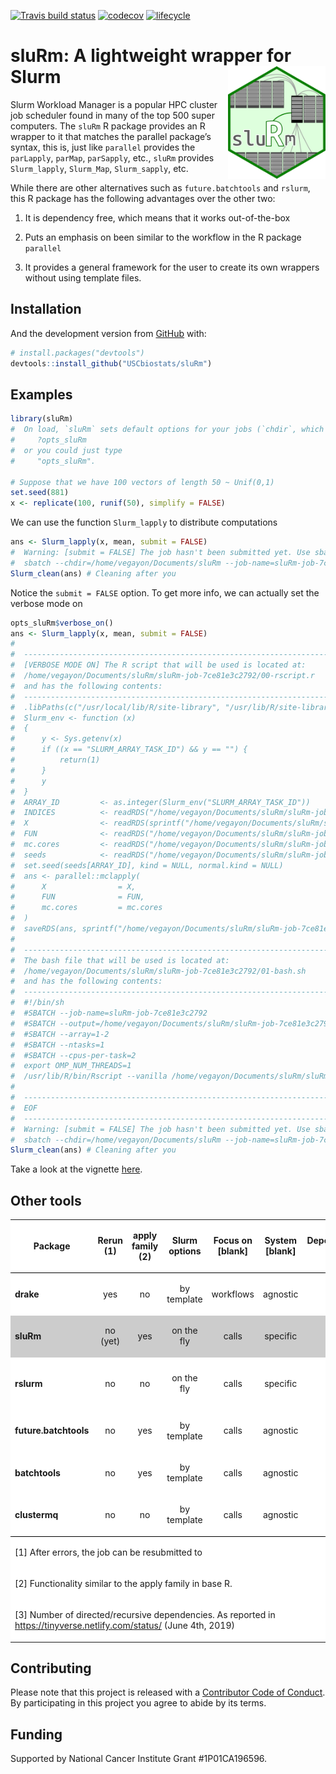 
[![Travis build
status](https://travis-ci.org/USCbiostats/sluRm.svg?branch=master)](https://travis-ci.org/USCbiostats/sluRm)
[![codecov](https://codecov.io/gh/USCbiostats/sluRm/branch/master/graph/badge.svg)](https://codecov.io/gh/USCbiostats/sluRm)
[![lifecycle](https://img.shields.io/badge/lifecycle-experimental-orange.svg)](https://www.tidyverse.org/lifecycle/#experimental)

<!-- README.md is generated from README.Rmd. Please edit that file -->

# sluRm: A lightweight wrapper for Slurm <img src="man/figures/logo.png" height="180px" align="right"/>

Slurm Workload Manager is a popular HPC cluster job scheduler found in
many of the top 500 super computers. The `sluRm` R package provides an R
wrapper to it that matches the parallel package’s syntax, this is, just
like `parallel` provides the `parLapply`, `parMap`, `parSapply`, etc.,
`sluRm` provides `Slurm_lapply`, `Slurm_Map`, `Slurm_sapply`, etc.

While there are other alternatives such as `future.batchtools` and
`rslurm`, this R package has the following advantages over the other
two:

1.  It is dependency free, which means that it works out-of-the-box

2.  Puts an emphasis on been similar to the workflow in the R package
    `parallel`

3.  It provides a general framework for the user to create its own
    wrappers without using template files.

## Installation

And the development version from [GitHub](https://github.com/) with:

``` r
# install.packages("devtools")
devtools::install_github("USCbiostats/sluRm")
```

## Examples

``` r
library(sluRm)
#  On load, `sluRm` sets default options for your jobs (`chdir`, which is the default directory where sluRm will use to create the auxiliar files, and `job-name`, which is the option of the same name in Slurm. You can view/set these at:
#     ?opts_sluRm
#  or you could just type
#     "opts_sluRm".

# Suppose that we have 100 vectors of length 50 ~ Unif(0,1)
set.seed(881)
x <- replicate(100, runif(50), simplify = FALSE)
```

We can use the function `Slurm_lapply` to distribute computations

``` r
ans <- Slurm_lapply(x, mean, submit = FALSE)
#  Warning: [submit = FALSE] The job hasn't been submitted yet. Use sbatch() to submit the job, or you can submit it via command line using the following:
#  sbatch --chdir=/home/vegayon/Documents/sluRm --job-name=sluRm-job-7ce81e3c2792 /home/vegayon/Documents/sluRm/sluRm-job-7ce81e3c2792/01-bash.sh
Slurm_clean(ans) # Cleaning after you
```

Notice the `submit = FALSE` option. To get more info, we can actually
set the verbose mode on

``` r
opts_sluRm$verbose_on()
ans <- Slurm_lapply(x, mean, submit = FALSE)
#  
#  --------------------------------------------------------------------------------
#  [VERBOSE MODE ON] The R script that will be used is located at:
#  /home/vegayon/Documents/sluRm/sluRm-job-7ce81e3c2792/00-rscript.r
#  and has the following contents:
#  --------------------------------------------------------------------------------
#  .libPaths(c("/usr/local/lib/R/site-library", "/usr/lib/R/site-library", "/usr/lib/R/library"))
#  Slurm_env <- function (x) 
#  {
#      y <- Sys.getenv(x)
#      if ((x == "SLURM_ARRAY_TASK_ID") && y == "") {
#          return(1)
#      }
#      y
#  }
#  ARRAY_ID         <- as.integer(Slurm_env("SLURM_ARRAY_TASK_ID"))
#  INDICES          <- readRDS("/home/vegayon/Documents/sluRm/sluRm-job-7ce81e3c2792/INDICES.rds")
#  X                <- readRDS(sprintf("/home/vegayon/Documents/sluRm/sluRm-job-7ce81e3c2792/X_%04d.rds", ARRAY_ID))
#  FUN              <- readRDS("/home/vegayon/Documents/sluRm/sluRm-job-7ce81e3c2792/FUN.rds")
#  mc.cores         <- readRDS("/home/vegayon/Documents/sluRm/sluRm-job-7ce81e3c2792/mc.cores.rds")
#  seeds            <- readRDS("/home/vegayon/Documents/sluRm/sluRm-job-7ce81e3c2792/seeds.rds")
#  set.seed(seeds[ARRAY_ID], kind = NULL, normal.kind = NULL)
#  ans <- parallel::mclapply(
#      X                = X,
#      FUN              = FUN,
#      mc.cores         = mc.cores
#  )
#  saveRDS(ans, sprintf("/home/vegayon/Documents/sluRm/sluRm-job-7ce81e3c2792/03-answer-%03i.rds", ARRAY_ID), compress = TRUE)
#  
#  --------------------------------------------------------------------------------
#  The bash file that will be used is located at:
#  /home/vegayon/Documents/sluRm/sluRm-job-7ce81e3c2792/01-bash.sh
#  and has the following contents:
#  --------------------------------------------------------------------------------
#  #!/bin/sh
#  #SBATCH --job-name=sluRm-job-7ce81e3c2792
#  #SBATCH --output=/home/vegayon/Documents/sluRm/sluRm-job-7ce81e3c2792/02-output-%A-%a.out
#  #SBATCH --array=1-2
#  #SBATCH --ntasks=1
#  #SBATCH --cpus-per-task=2
#  export OMP_NUM_THREADS=1
#  /usr/lib/R/bin/Rscript --vanilla /home/vegayon/Documents/sluRm/sluRm-job-7ce81e3c2792/00-rscript.r
#  
#  --------------------------------------------------------------------------------
#  EOF
#  --------------------------------------------------------------------------------
#  Warning: [submit = FALSE] The job hasn't been submitted yet. Use sbatch() to submit the job, or you can submit it via command line using the following:
#  sbatch --chdir=/home/vegayon/Documents/sluRm --job-name=sluRm-job-7ce81e3c2792 /home/vegayon/Documents/sluRm/sluRm-job-7ce81e3c2792/01-bash.sh
Slurm_clean(ans) # Cleaning after you
```

Take a look at the vignette [here](vignettes/getting-started.Rmd).

## Other tools

<table cellspacing="0" border="0">

<colgroup width="125">

</colgroup>

<colgroup width="85">

</colgroup>

<colgroup width="73">

</colgroup>

<colgroup span="3" width="85">

</colgroup>

<colgroup width="125">

</colgroup>

<colgroup width="104">

</colgroup>

<tbody>

<tr>

<td height="36" align="center" valign="middle" bgcolor="#FFFFFF">

<b>Package</b>

</td>

<td align="center" valign="middle" bgcolor="#FFFFFF">

<b>Rerun (1)</b>

</td>

<td align="center" valign="middle" bgcolor="#FFFFFF">

<b>apply family (2)</b>

</td>

<td align="center" valign="middle" bgcolor="#FFFFFF">

<b>Slurm options</b>

</td>

<td align="center" valign="middle" bgcolor="#FFFFFF">

<b>Focus on \[blank\]</b>

</td>

<td align="center" valign="middle" bgcolor="#FFFFFF">

<b>System \[blank\]</b>

</td>

<td align="center" valign="middle" bgcolor="#FFFFFF">

<b>Dependencies
(3)</b>

</td>

<td align="center" valign="middle" bgcolor="#FFFFFF">

<b>Status</b>

</td>

</tr>

<tr>

<td style="border-top: 1px solid #000000" height="36" align="left" valign="middle" bgcolor="#FFFFFF">

<b>drake</b>

</td>

<td style="border-top: 1px solid #000000" align="center" valign="middle" bgcolor="#FFFFFF">

yes

</td>

<td style="border-top: 1px solid #000000" align="center" valign="middle" bgcolor="#FFFFFF">

no

</td>

<td style="border-top: 1px solid #000000" align="center" valign="middle" bgcolor="#FFFFFF">

by
template

</td>

<td style="border-top: 1px solid #000000" align="center" valign="middle" bgcolor="#FFFFFF">

workflows

</td>

<td style="border-top: 1px solid #000000" align="center" valign="middle" bgcolor="#FFFFFF">

agnostic

</td>

<td style="border-top: 1px solid #000000" align="center" valign="middle" bgcolor="#FFFFFF" sdnum="1033;0;@">

5/9

</td>

<td style="border-top: 1px solid #000000" align="center" valign="middle" bgcolor="#FFFFFF">

active

</td>

</tr>

<tr>

<td height="36" align="left" valign="middle" bgcolor="#CCCCCC">

<b>sluRm</b>

</td>

<td align="center" valign="middle" bgcolor="#CCCCCC">

no (yet)

</td>

<td align="center" valign="middle" bgcolor="#CCCCCC">

yes

</td>

<td align="center" valign="middle" bgcolor="#CCCCCC">

on the fly

</td>

<td align="center" valign="middle" bgcolor="#CCCCCC">

calls

</td>

<td align="center" valign="middle" bgcolor="#CCCCCC">

specific

</td>

<td align="center" valign="middle" bgcolor="#CCCCCC" sdnum="1033;0;@">

0/0

</td>

<td align="center" valign="middle" bgcolor="#CCCCCC">

active

</td>

</tr>

<tr>

<td height="36" align="left" valign="middle" bgcolor="#FFFFFF">

<b>rslurm</b>

</td>

<td align="center" valign="middle" bgcolor="#FFFFFF">

no

</td>

<td align="center" valign="middle" bgcolor="#FFFFFF">

no

</td>

<td align="center" valign="middle" bgcolor="#FFFFFF">

on the fly

</td>

<td align="center" valign="middle" bgcolor="#FFFFFF">

calls

</td>

<td align="center" valign="middle" bgcolor="#FFFFFF">

specific

</td>

<td align="center" valign="middle" bgcolor="#FFFFFF" sdnum="1033;0;@">

1/1

</td>

<td align="center" valign="middle" bgcolor="#FFFFFF">

inactive (since 2017)

</td>

</tr>

<tr>

<td height="36" align="left" valign="middle" bgcolor="#FFFFFF">

<b>future.batchtools</b>

</td>

<td align="center" valign="middle" bgcolor="#FFFFFF">

no

</td>

<td align="center" valign="middle" bgcolor="#FFFFFF">

yes

</td>

<td align="center" valign="middle" bgcolor="#FFFFFF">

by template

</td>

<td align="center" valign="middle" bgcolor="#FFFFFF">

calls

</td>

<td align="center" valign="middle" bgcolor="#FFFFFF">

agnostic

</td>

<td align="center" valign="middle" bgcolor="#FFFFFF" sdnum="1033;0;@">

2/24

</td>

<td align="center" valign="middle" bgcolor="#FFFFFF">

active

</td>

</tr>

<tr>

<td height="36" align="left" valign="middle" bgcolor="#FFFFFF">

<b>batchtools</b>

</td>

<td align="center" valign="middle" bgcolor="#FFFFFF">

no

</td>

<td align="center" valign="middle" bgcolor="#FFFFFF">

yes

</td>

<td align="center" valign="middle" bgcolor="#FFFFFF">

by
template

</td>

<td align="center" valign="middle" bgcolor="#FFFFFF">

calls

</td>

<td align="center" valign="middle" bgcolor="#FFFFFF">

agnostic

</td>

<td align="center" valign="middle" bgcolor="#FFFFFF" sdnum="1033;0;@">

12/20

</td>

<td align="center" valign="middle" bgcolor="#FFFFFF">

active

</td>

</tr>

<tr>

<td style="border-bottom: 1px solid #000000" height="36" align="left" valign="middle" bgcolor="#FFFFFF">

<b>clustermq</b>

</td>

<td style="border-bottom: 1px solid #000000" align="center" valign="middle" bgcolor="#FFFFFF">

no

</td>

<td style="border-bottom: 1px solid #000000" align="center" valign="middle" bgcolor="#FFFFFF">

no

</td>

<td style="border-bottom: 1px solid #000000" align="center" valign="middle" bgcolor="#FFFFFF">

by
template

</td>

<td style="border-bottom: 1px solid #000000" align="center" valign="middle" bgcolor="#FFFFFF">

calls

</td>

<td style="border-bottom: 1px solid #000000" align="center" valign="middle" bgcolor="#FFFFFF">

agnostic

</td>

<td style="border-bottom: 1px solid #000000" align="center" valign="middle" bgcolor="#FFFFFF" sdnum="1033;0;@">

6/16

</td>

<td style="border-bottom: 1px solid #000000" align="center" valign="middle" bgcolor="#FFFFFF">

active

</td>

</tr>

<tr>

<td colspan="8" height="17" align="left" valign="middle" bgcolor="#FFFFFF">

\[1\] After errors, the job can be resubmitted
to

</td>

</tr>

<tr>

<td colspan="8" height="17" align="left" valign="middle" bgcolor="#FFFFFF">

\[2\] Functionality similar to the apply family in base
R.

</td>

</tr>

<tr>

<td colspan="8" height="17" align="left" valign="middle" bgcolor="#FFFFFF">

\[3\] Number of directed/recursive dependencies. As reported in
<a href="https://tinyverse.netlify.com/status/">https://tinyverse.netlify.com/status/</a>
(June 4th, 2019)

</td>

</tr>

</tbody>

</table>

## Contributing

Please note that this project is released with a [Contributor Code of
Conduct](CODE_OF_CONDUCT.md). By participating in this project you agree
to abide by its terms.

## Funding

Supported by National Cancer Institute Grant \#1P01CA196596.
